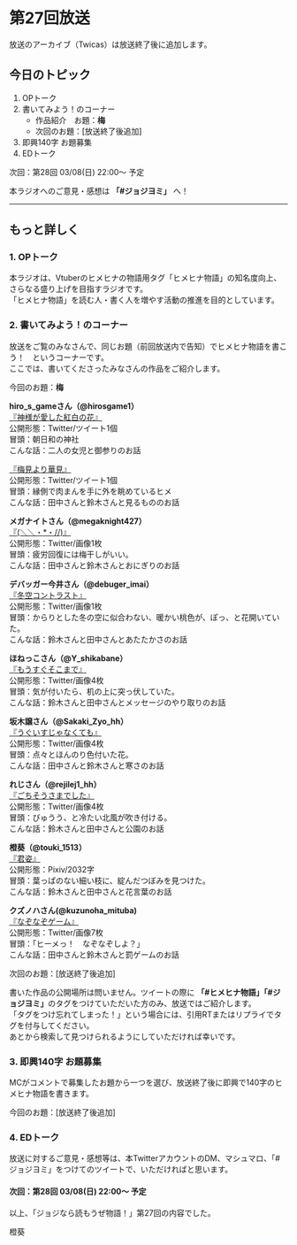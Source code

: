 # 第27回放送

放送のアーカイブ（Twicas）は放送終了後に追加します。  

## 今日のトピック
1. OPトーク
1. 書いてみよう！のコーナー
    - 作品紹介　お題：<b>梅</b>
    - 次回のお題：<b></b>[放送終了後追加]
1. 即興140字 お題募集
1. EDトーク

次回：第28回 03/08(日) 22:00～ 予定  

本ラジオへのご意見・感想は **「#ジョジヨミ」** へ！

---

## もっと詳しく
### 1. OPトーク

本ラジオは、Vtuberのヒメヒナの物語用タグ「ヒメヒナ物語」の知名度向上、さらなる盛り上げを目指すラジオです。  
「ヒメヒナ物語」を読む人・書く人を増やす活動の推進を目的としています。  

### 2. 書いてみよう！のコーナー
放送をご覧のみなさんで、同じお題（前回放送内で告知）でヒメヒナ物語を書こう！　というコーナーです。  
ここでは、書いてくださったみなさんの作品をご紹介します。

今回のお題：<b>梅</b>

**hiro_s_gameさん（@hirosgame1）**  
[『神様が愛した紅白の花』](https://twitter.com/hirosgame1/status/1231581558819045376?s=20)  
公開形態：Twitter/ツイート1個  
冒頭：朝日和の神社  
こんな話：二人の女児と御参りのお話  

[『梅見より華見』](https://twitter.com/hirosgame1/status/1232275906745356289?s=20)  
公開形態：Twitter/ツイート1個  
冒頭：縁側で肉まんを手に外を眺めているヒメ  
こんな話：田中さんと鈴木さんと見るもののお話  

**メガナイトさん（@megaknight427）**  
[『(＼＼・*・//)』](https://twitter.com/megaknight427/status/1232683707758047232?s=20)  
公開形態：Twitter/画像1枚  
冒頭：疲労回復には梅干しがいい。  
こんな話：田中さんと鈴木さんとおにぎりのお話

**デバッガー今井さん（@debuger_imai）**  
[『冬空コントラスト』](https://twitter.com/debuger_imai/status/1233285976400646149?s=20)  
公開形態：Twitter/画像1枚  
冒頭：からりとした冬の空に似合わない、暖かい桃色が、ぽっ、と花開いていた。  
こんな話：鈴木さんと田中さんとあたたかさのお話  

**ほねっこさん（@Y_shikabane）**  
[『もうすぐそこまで』](https://twitter.com/Y_shikabane/status/1233666031832326144?s=20)  
公開形態：Twitter/画像4枚  
冒頭：気が付いたら、机の上に突っ伏していた。  
こんな話：鈴木さんと田中さんとメッセージのやり取りのお話  

**坂木譲さん（@Sakaki_Zyo_hh）**  
[『うぐいすじゃなくても』](https://twitter.com/Sakaki_Zyo_hh/status/1233942748975157248?s=20)  
公開形態：Twitter/画像4枚  
冒頭：点々とほんのり色付いた花。  
こんな話：田中さんと鈴木さんと寒さのお話  

**れじさん（@rejilej1_hh）**  
[『ごちそうさまでした』](https://twitter.com/rejilej1_hh/status/1233991523835867137?s=20)  
公開形態：Twitter/画像4枚  
冒頭：びゅうう、と冷たい北風が吹き付ける。  
こんな話：鈴木さんと田中さんと公園のお話  

**橙葵（@touki_1513）**  
[『君姿』](https://twitter.com/touki_1513/status/1234017953617596416?s=20)  
公開形態：Pixiv/2032字  
冒頭：葉っぱのない細い枝に、綻んだつぼみを見つけた。  
こんな話：鈴木さんと田中さんと花言葉のお話  


**クズノハさん(@kuzunoha_mituba)**  
[『なぞなぞゲーム』](https://twitter.com/kuzunoha_mituba/status/1234038399062831104?s=20)  
公開形態：Twitter/画像7枚  
冒頭：「ヒーメっ！　なぞなぞしよ？」  
こんな話：田中さんと鈴木さんと罰ゲームのお話  


次回のお題：<b></b>[放送終了後追加]

書いた作品の公開場所は問いません。ツイートの際に <b>「#ヒメヒナ物語」「#ジョジヨミ」</b>のタグをつけていただいた方のみ、放送ではご紹介します。  
「タグをつけ忘れてしまった！」という場合には、引用RTまたはリプライでタグを付与してください。  
あとから検索して見つけられるようにしていただければ幸いです。  

### 3. 即興140字 お題募集
MCがコメントで募集したお題から一つを選び、放送終了後に即興で140字のヒメヒナ物語を書きます。

今回のお題：[放送終了後追加]

### 4. EDトーク

放送に対するご意見・感想等は、本TwitterアカウントのDM、マシュマロ、「#ジョジヨミ」をつけてのツイートで、いただければと思います。

#### 次回：第28回 03/08(日) 22:00～ 予定  

以上、「ジョジなら読もうぜ物語！」第27回の内容でした。

橙葵
